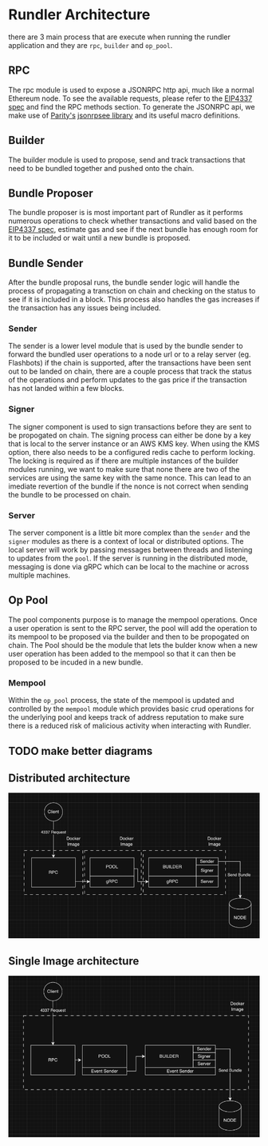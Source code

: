 # Rundler Architecture

there are 3 main process that are execute when running the rundler application and they are `rpc`, `builder` and `op_pool`.

## RPC

The rpc module is used to expose a JSONRPC http api, much like a normal Ethereum node. To see the available requests, please refer to the [EIP4337 spec](https://eips.ethereum.org/EIPS/eip-4337) and find the RPC methods section. 
To generate the JSONRPC api, we make use of [Parity's][parity] [jsonrpsee library][jsonrpsee] and its useful macro definitions.

## Builder

The builder module is used to propose, send and track transactions that need to be bundled together and pushed onto the chain. 

## Bundle Proposer

The bundle proposer is is most important part of Rundler as it performs numerous operations to check whether transactions and valid based on the [EIP4337 spec](https://eips.ethereum.org/EIPS/eip-4337), estimate gas and see if the next bundle
has enough room for it to be included or wait until a new bundle is proposed. 
 
## Bundle Sender 

After the bundle proposal runs, the bundle sender logic will handle the process of propagating a transction on chain and checking on the status to see if it is included in a block. This process also handles the gas increases if the transaction
has any issues being included.
 
### Sender

The sender is a lower level module that is used by the bundle sender to forward the bundled user operations to a node url or to a relay server (eg. Flashbots) if the chain is supported, after the transactions have been sent out to be landed on chain, there are a
couple process that track the status of the operations and perform updates to the gas price if the transaction has not landed within a few blocks.

### Signer

The signer component is used to sign transactions before they are sent to be propogated on chain. The signing process can either be done by a key that is local to the server instance or an AWS KMS key.
When using the KMS option, there also needs to be a configured redis cache to perform locking. The locking is required as if there are multiple instances of the builder modules running, we want to
make sure that none there are two of the services are using the same key with the same nonce. This can lead to an imediate revertion of the bundle if the nonce is not correct when sending the bundle to be
processed on chain.

### Server

The server component is a little bit more complex than the `sender` and the `signer` modules as there is a context of local or distributed options. The local server will work by passing messages between threads and listening to updates from the `pool`.
If the server is running in the distributed mode, messaging is done via gRPC which can be local to the machine or across multiple machines.

## Op Pool

The pool components purpose is to manage the mempool operations. Once a user operation is sent to the RPC server, the pool will add the operation to its mempool to be proposed via the builder and then to be propogated on chain. The Pool should be the 
module that lets the bulder know when a new user operation has been added to the mempool so that it can then be proposed to be incuded in a new bundle.

### Mempool

Within the `op_pool` process, the state of the mempool is updated and controlled by the `mempool` module which provides basic crud operations for the underlying pool and keeps track of address reputation to make sure there is a reduced risk of 
malicious activity when interacting with Rundler.

## TODO make better diagrams 

## Distributed architecture

![distributed](images/multiimage.png)  

## Single Image architecture

![singleimage](images/multiprocess.png)  

[parity]: https://www.parity.io/
[jsonrpsee]: https://github.com/paritytech/jsonrpsee

